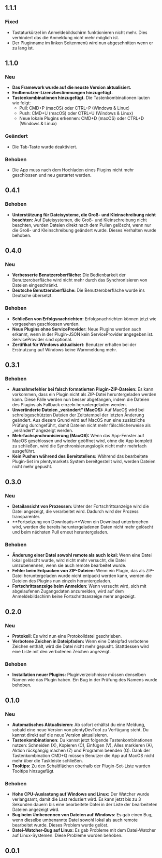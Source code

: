 ## 1.1.1
### Fixed
* Tastaturkürzel im Anmeldebildschirm funktionieren nicht mehr. Dies verhindert das die Anmeldung nicht mehr möglich ist.
* Der Pluginname im linken Seitenmenü wird nun abgeschnitten wenn er zu lang ist.

## 1.1.0
### Neu
* **Das Framework wurde auf die neuste Version aktualisiert.**
* **Endbenutzer-Lizenzbestimmungen hinzugefügt.**
* **Tastenkombinationen hinzugefügt.** Die Tastenkombinationen lauten wie folgt:
    - Pull: CMD+P (macOS) oder CTRL+P (Windows & Linux)
    - Push: CMD+U (macOS) oder CTRL+U (Windows & Linux)
    - Neue lokale Plugins erkennen: CMD+D (macOS) oder CTRL+D (Windows & Linux)

### Geändert
* Die Tab-Taste wurde deaktiviert.

### Behoben
* Die App muss nach dem Hochladen eines Plugins nicht mehr geschlossen und neu gestartet werden.
## 0.4.1

### Behoben

* **Unterstützung für Dateisysteme, die Groß- und Kleinschreibung nicht beachten:** Auf Dateisystemen, die Groß- und Kleinschreibung nicht beachten, wurden Dateien direkt nach dem Pullen gelöscht, wenn nur die Groß- und Kleinschreibung geändert wurde. Dieses Verhalten wurde behoben.

## 0.4.0

### Neu
* **Verbesserte Benutzeroberfläche:** Die Bedienbarkeit der Benutzeroberfläche wird nicht mehr durch das Synchronisieren von Dateien eingeschränkt.
* **Deutsche Benutzeroberfläche:** Die Benutzeroberfläche wurde ins Deutsche übersetzt.

### Behoben

* **Schließen von Erfolgsnachrichten:** Erfolgsnachrichten können jetzt wie vorgesehen geschlossen werden.
* **Neue Plugins ohne ServiceProvider:** Neue Plugins werden auch erkannt, wenn in der Plugin-JSON kein ServiceProvider angegeben ist. ServiceProvider sind optional.
* **Zertifikat für Windows aktualisiert:** Benutzer erhalten bei der Erstnutzung auf Windows keine Warnmeldung mehr.

## 0.3.1

### Behoben

* **Ausnahmefehler bei falsch formatierten Plugin-ZIP-Dateien:** Es kann vorkommen, dass ein Plugin nicht als ZIP-Datei heruntergeladen werden kann. Diese Fälle werden nun besser abgefangen, indem die Dateien des Plugins als Fallback einzeln heruntergeladen werden.
* **Unveränderte Dateien „verändert“ (MacOS):** Auf MacOS wird bei schreibgeschützten Dateien der Zeitstempel der letzten Änderung geändert. Aus diesem Grund wird auf MacOS nun eine zusätzliche Prüfung durchgeführt, damit Dateien nicht mehr fälschlicherweise als „verändert“ angezeigt werden.
* **Mehrfachsynchronisierung (MacOS):** Wenn das App-Fenster auf MacOS geschlossen und wieder geöffnet wird, ohne die App komplett zu schließen, wird die Synchronisierungslogik nicht mehr mehrfach ausgeführt.
* **Kein Pushen während des Bereitstellens:** Während das bearbeitete Plugin-Set im plentymarkets System bereitgestellt wird, werden Dateien nicht mehr gepusht.

## 0.3.0

### Neu

* **Detailansicht von Prozessen:** Unter der Fortschrittsanzeige wird die Datei angezeigt, die verarbeitet wird. Dadurch wird der Prozess transparenter.
* **Fortsetzung von Downloads:**Wenn ein Download unterbrochen wird, werden die bereits heruntergeladenen Daten nicht mehr gelöscht und beim nächsten Pull erneut heruntergeladen.

### Behoben

* **Änderung einer Datei sowohl remote als auch lokal:** Wenn eine Datei lokal gelöscht wurde, wird nicht mehr versucht, die Datei umzubenennen, wenn sie auch remote bearbeitet wurde.
* **Fehler beim Entpacken von ZIP-Dateien:** Wenn ein Plugin, das als ZIP-Datei heruntergeladen wurde nicht entpackt werden kann, werden die Dateien des Plugins nun einzeln heruntergeladen.
* **Fortschrittsanzeige beim Anmelden:** Wenn versucht wird, sich mit abgelaufenen Zugangsdaten anzumelden, wird auf dem Anmeldebildschirm keine Fortschrittsanzeige mehr angezeigt.

## 0.2.0

### Neu

* **Protokoll:** Es wird nun eine Protokolldatei geschrieben.
* **Verbotene Zeichen in Dateipfaden:** Wenn eine Dateipfad verbotene Zeichen enthält, wird die Datei nicht mehr gepusht. Stattdessen wird eine Liste mit den verbotenen Zeichen angezeigt.

### Behoben

* **Installation neuer Plugins:** Pluginverzeichnisse müssen denselben Namen wie das Plugin haben. Ein Bug in der Prüfung des Namens wurde behoben.

## 0.1.0

### Neu

* **Automatisches Aktualisieren:** Ab sofort erhältst du eine Meldung, sobald eine neue Version von plentyDevTool zu Verfügung steht. Du kannst direkt auf die neue Version aktualisieren.
* **Tastenkombinationen:** Du kannst jetzt folgende Tastenkombinationen nutzen: Schneiden (X), Kopieren (C), Einfügen (V), Alles markieren (A), Aktion rückgängig machen (Z) und Programm beenden (Q). Dank der Tastenkombination CMD+Q müssen Benutzer die App auf MacOS nicht mehr über die Taskleiste schließen.
* **Tooltips:** Zu den Schaltflächen oberhalb der Plugin-Set-Liste wurden Tooltips hinzugefügt.

### Behoben

* **Hohe CPU-Auslastung auf Windows und Linux:** Der Watcher wurde verlangsamt, damit die Last reduziert wird. Es kann jetzt bis zu 3 Sekunden dauern bis eine bearbeitete Datei in der Liste der bearbeiteten Dateien angezeigt wird.
* **Bug beim Umbenennen von Dateien auf Windows:** Es gab einen Bug, wenn dieselbe umbenannte Datei sowohl lokal als auch remote bearbeitet wurde. Dieses Problem wurde gelöst.
* **Datei-Watcher-Bug auf Linux:** Es gab Probleme mit dem Datei-Watcher auf Linux-Systemen. Diese Probleme wurden behoben.

## 0.0.1
